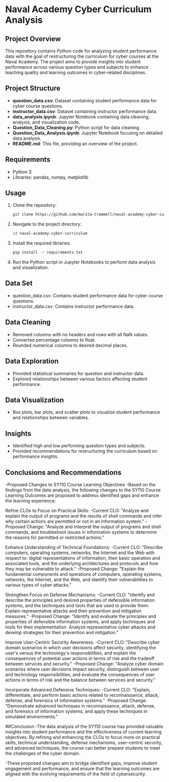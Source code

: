 # Naval Academy Cyber Curriculum Analysis

## Project Overview
This repository contains Python code for analyzing student performance data with the goal of restructuring the curriculum for cyber courses at the Naval Academy. The project aims to provide insights into student performance across various question types and subjects to enhance teaching quality and learning outcomes in cyber-related disciplines.

## Project Structure
- **question_data.csv**: Dataset containing student performance data for cyber course questions.
- **instructor_data.csv**: Dataset containing instructor performance data.
- **data_analysis.ipynb**: Jupyter Notebook containing data cleaning, analysis, and visualization code.
- **Question_Data_Cleaning.py**: Python script for data cleaning.
- **Question_Data_Analysis.ipynb**: Jupyter Notebook focusing on detailed data analysis.
- **README.md**: This file, providing an overview of the project.

## Requirements
- Python 3
- Libraries: pandas, numpy, matplotlib

## Usage
1. Clone the repository:
   ```bash
   git clone https://github.com/marita-trammell/naval-academy-cyber-curriculum.git
2. Navigate to the project directory:
   ```bash
   cd naval-academy-cyber-curriculum
3. Install the required libraries:
   ```bash
   pip install -r requirements.txt
4. Run the Python script in Jupyter Notebooks to perform data analysis and visualization.

## Data Set
- question_data.csv: Contains student performance data for cyber course questions.
- instructor_data.csv: Contains instructor performance data.

## Data Cleaning
- Removed columns with no headers and rows with all NaN values.
- Converted percentage columns to float.
- Rounded numerical columns to desired decimal places.

## Data Exploration 
- Provided statistical summaries for question and instructor data.
- Explored relationships between various factors affecting student performance.

## Data Visualization 
- Box plots, bar plots, and scatter plots to visualize student performance and relationships between variables.

## Insights 
- Identified high and low performing question types and subjects.
- Provided recommendations for restructuring the curriculum based on performance insights.

## Conclusions and Recommendations
-Proposed Changes to SY110 Course Learning Objectives
-Based on the findings from the data analysis, the following changes to the SY110 Course Learning Outcomes are proposed to address identified gaps and enhance the learning experience:

Refine CLOs to Focus on Practical Skills:
-Current CLO: "Analyze and explain the output of programs and the results of shell commands and infer why certain actions are permitted or not in an information system."
-Proposed Change: "Analyze and interpret the output of programs and shell commands, and troubleshoot issues in information systems to determine the reasons for permitted or restricted actions."

Enhance Understanding of Technical Foundations:
-Current CLO: "Describe computers, operating systems, networks, the Internet and the Web with respect to: digital representations of information, their basic operation and associated tools, and the underlying architectures and protocols and how they may be vulnerable to attack."
-Proposed Change: "Explain the fundamental components and operations of computers, operating systems, networks, the Internet, and the Web, and identify their vulnerabilities to various types of cyber attacks."

Strengthen Focus on Defense Mechanisms:
-Current CLO: "Identify and describe the principles and desired properties of defensible information systems, and the techniques and tools that are used to provide them. Explain representative attacks and their prevention and mitigation measures."
-Proposed Change: "Identify and evaluate the principles and properties of defensible information systems, and apply techniques and tools for their implementation. Analyze representative cyber attacks and develop strategies for their prevention and mitigation."

Improve User-Centric Security Awareness:
-Current CLO: "Describe cyber domain scenarios in which user decisions affect security, identifying the user's versus the technology's responsibilities, and explain the consequences of potential user actions in terms of risk and the tradeoff between services and security."
-Proposed Change: "Analyze cyber domain scenarios where user decisions impact security, distinguish between user and technology responsibilities, and evaluate the consequences of user actions in terms of risk and the balance between services and security."

Incorporate Advanced Defensive Techniques:
-Current CLO: "Explain, differentiate, and perform basic actions related to reconnaissance, attack, defense, and forensics of information systems."
-Proposed Change: "Demonstrate advanced techniques in reconnaissance, attack, defense, and forensics of information systems, and apply these techniques in simulated environments."

##Conclusion
-The data analysis of the SY110 course has provided valuable insights into student performance and the effectiveness of current learning objectives. By refining and enhancing the CLOs to focus more on practical skills, technical understanding, defense mechanisms, user-centric security, and advanced techniques, the course can better prepare students to meet the challenges of the cyber domain.

-These proposed changes aim to bridge identified gaps, improve student engagement and performance, and ensure that the learning outcomes are aligned with the evolving requirements of the field of cybersecurity.
